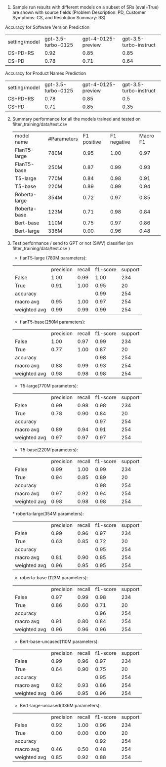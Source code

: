 
1. Sample run results with different models on a subset of SRs (eval=True) are shown with source fields
 (Problem Description: PD, Customer Symptoms: CS, and Resolution Summary: RS)

<table>
<tr> Accuracy for Software Version Prediction </tr>
<tr>
<td>setting/model</td>
<td>gpt-3.5-turbo-0125</td>
<td>gpt-4-0125-preview</td>
<td>gpt-3.5-turbo-instruct</td>
</tr>
<tr>
<td>CS+PD+RS</td>
<td>0.92</td>
<td>0.85</td>
<td>0.85</td>
</tr>
<tr>
<td>CS+PD</td>
<td>0.78</td>
<td>0.71</td>
<td>0.64</td>
</tr>
</table>


<table>
<tr> Accuracy for Product Names Prediction </tr>
<tr>
<td>setting/model</td>
<td>gpt-3.5-turbo-0125</td>
<td>gpt-4-0125-preview</td>
<td>gpt-3.5-turbo-instruct</td>
</tr>
<tr>
<td>CS+PD+RS</td>
<td>0.78</td>
<td>0.85</td>
<td>0.5</td>
</tr>
<tr>
<td>CS+PD</td>
<td>0.71</td>
<td>0.85</td>
<td>0.35</td>
</tr>
</table>

2. Summary performance for all the models trained and tested on  filter_training/data/test.csv
    <table>
    <tr> <td>model name</td> <td> #Parameters </td>    <td>F1 positive</td> <td> F1 negative</td>   <td>Macro F1 </td></tr>
    
    <tr><td>FlanT5-large</td>   <td>780M</td>    <td>  0.95  </td>  <td>  1.00  </td>   <td> 0.97 </td></tr>
    <tr><td>FlanT5-base</td>    <td>250M</td>    <td>  0.87  </td>  <td>  0.99  </td>   <td> 0.93 </td></tr>
    <tr><td>T5-large</td>       <td>770M</td>    <td>  0.84  </td>  <td>  0.98  </td>   <td> 0.91 </td></tr>
    <tr><td>T5-base</td>        <td>220M</td>    <td>  0.89  </td>  <td>  0.99  </td>   <td> 0.94 </td></tr>
    <tr><td>Roberta-large</td>  <td>354M</td>    <td>  0.72  </td>  <td>  0.97  </td>   <td> 0.85 </td></tr>
    <tr><td>Roberta-base</td>   <td>123M</td>    <td>  0.71  </td>  <td>  0.98  </td>   <td> 0.84 </td></tr>
    <tr><td>Bert-base</td>      <td>110M</td>    <td>  0.75  </td>  <td>  0.97  </td>   <td> 0.86 </td></tr>
    <tr><td>Bert-large</td>     <td>336M</td>    <td>  0.00  </td>  <td>  0.96  </td>   <td> 0.48 </td></tr>    
    </table>


3. Test performance / send to GPT or not (SWV) classifier  (on filter_training/data/test.csv )
   * flanT5-large (780M parameters):
    <table>
    <tr> <td></td> <td> precision</td>    <td>recall</td> <td> f1-score</td>   <td>support </td></tr>
    
    <tr><td>       False</td>    <td>   1.00  </td>  <td>  0.99  </td>   <td> 1.00   </td>   <td> 234</td></tr>
    <tr><td>        True</td>    <td>   0.91  </td>   <td> 1.00  </td>  <td>  0.95  </td>   <td>   20</td></tr>
    
    <tr><td>    accuracy </td>     <td></td></td>    <td></td>             <td>         0.99  </td>   <td>  254</td></tr>
       
    <tr><td>   macro avg</td>    <td>   0.95 </td>   <td>  1.00 </td>    <td> 0.97 </td>   <td>   254</td></tr>
       
    <tr><td>weighted avg </td>   <td>   0.99  </td>   <td> 0.99 </td>  <td>   0.99</td>     <td>  254</td></tr>
    
    </table>

   * flanT5-base(250M parameters):
    <table>
    <tr> <td></td> <td> precision</td>    <td>recall</td> <td> f1-score</td>   <td>support </td></tr>
    
    <tr><td>       False</td>    <td>   1.00  </td>  <td>  0.97  </td>   <td> 0.99   </td>   <td> 234</td></tr>
    <tr><td>        True</td>    <td>   0.77  </td>   <td> 1.00  </td>  <td>  0.87  </td>   <td>   20</td></tr>
    
    <tr><td>    accuracy </td>     <td></td></td>    <td></td>             <td>         0.98  </td>   <td>  254</td></tr>
       
    <tr><td>   macro avg</td>    <td>   0.88 </td>   <td>  0.99 </td>    <td> 0.93 </td>   <td>   254</td></tr>
       
    <tr><td>weighted avg </td>   <td>   0.98  </td>   <td> 0.98 </td>  <td>   0.98</td>     <td>  254</td></tr>
    
    </table>

   * T5-large(770M parameters):
    <table>
    <tr> <td></td> <td> precision</td>    <td>recall</td> <td> f1-score</td>   <td>support </td></tr>
    
    <tr><td>       False</td>    <td>   0.99  </td>  <td>  0.98  </td>   <td> 0.98   </td>   <td> 234</td></tr>
    <tr><td>        True</td>    <td>   0.78  </td>   <td> 0.90  </td>  <td>  0.84  </td>   <td>   20</td></tr>
    
    <tr><td>    accuracy </td>     <td></td></td>    <td></td>             <td>         0.97  </td>   <td>  254</td></tr>
       
    <tr><td>   macro avg</td>    <td>   0.89 </td>   <td>  0.94 </td>    <td> 0.91 </td>   <td>   254</td></tr>
       
    <tr><td>weighted avg </td>   <td>   0.97  </td>   <td> 0.97 </td>  <td>   0.97</td>     <td>  254</td></tr>
    
    </table>

    * T5-base(220M parameters):
     <table>
     <tr> <td></td> <td> precision</td>    <td>recall</td> <td> f1-score</td>   <td>support </td></tr>
     
     <tr><td>       False</td>    <td>   0.99  </td>  <td>  1.00  </td>   <td> 0.99   </td>   <td> 234</td></tr>
     <tr><td>        True</td>    <td>   0.94  </td>   <td> 0.85  </td>  <td>  0.89  </td>   <td>   20</td></tr>
     
     <tr><td>    accuracy </td>     <td></td></td>    <td></td>             <td>         0.98  </td>   <td>  254</td></tr>
        
     <tr><td>   macro avg</td>    <td>   0.97 </td>   <td>  0.92 </td>    <td> 0.94 </td>   <td>   254</td></tr>
        
     <tr><td>weighted avg </td>   <td>   0.98  </td>   <td> 0.98 </td>  <td>   0.98</td>     <td>  254</td></tr>
     
     </table>
      * roberta-large(354M parameters):
      <table>
      <tr> <td></td> <td> precision</td>    <td>recall</td> <td> f1-score</td>   <td>support </td></tr>
      
      <tr><td>       False</td>    <td>   0.99  </td>  <td>  0.96  </td>   <td> 0.97   </td>   <td> 234</td></tr>
      <tr><td>        True</td>    <td>   0.63  </td>   <td> 0.85  </td>  <td>  0.72  </td>   <td>   20</td></tr>
      
      <tr><td>    accuracy </td>     <td></td></td>    <td></td>             <td>         0.95  </td>   <td>  254</td></tr>
         
      <tr><td>   macro avg</td>    <td>   0.81 </td>   <td>  0.90 </td>    <td> 0.85 </td>   <td>   254</td></tr>
         
      <tr><td>weighted avg </td>   <td>   0.96  </td>   <td> 0.95 </td>  <td>   0.95</td>     <td>  254</td></tr>
      
      </table>

     * roberta-base (123M parameters):
      <table>
      <tr> <td></td> <td> precision</td>    <td>recall</td> <td> f1-score</td>   <td>support </td></tr>
      
      <tr><td>       False</td>    <td>   0.97  </td>  <td>  0.99  </td>   <td> 0.98   </td>   <td> 234</td></tr>
      <tr><td>        True</td>    <td>   0.86  </td>   <td> 0.60  </td>  <td>  0.71  </td>   <td>   20</td></tr>
      
      <tr><td>    accuracy </td>     <td></td></td>    <td></td>             <td>         0.96  </td>   <td>  254</td></tr>
         
      <tr><td>   macro avg</td>    <td>   0.91 </td>   <td>  0.80 </td>    <td> 0.84 </td>   <td>   254</td></tr>
         
      <tr><td>weighted avg </td>   <td>   0.96  </td>   <td> 0.96 </td>  <td>   0.96</td>     <td>  254</td></tr>
      
      </table>

      * Bert-base-uncased(110M parameters):
      <table>
      <tr> <td></td> <td> precision</td>    <td>recall</td> <td> f1-score</td>   <td>support </td></tr>
      
      <tr><td>       False</td>    <td>   0.99  </td>  <td>  0.96  </td>   <td> 0.97   </td>   <td> 234</td></tr>
      <tr><td>        True</td>    <td>   0.64  </td>   <td> 0.90  </td>  <td>  0.75  </td>   <td>   20</td></tr>
      
      <tr><td>    accuracy </td>     <td></td></td>    <td></td>             <td>         0.95  </td>   <td>  254</td></tr>
         
      <tr><td>   macro avg</td>    <td>   0.82 </td>   <td>  0.93 </td>    <td> 0.86 </td>   <td>   254</td></tr>
         
      <tr><td>weighted avg </td>   <td>   0.96  </td>   <td> 0.95 </td>  <td>   0.96</td>     <td>  254</td></tr>
      
      </table>
      
      * Bert-large-uncased(336M parameters):
      <table>
      <tr> <td></td> <td> precision</td>    <td>recall</td> <td> f1-score</td>   <td>support </td></tr>
      
      <tr><td>       False</td>    <td>   0.92  </td>  <td>  1.00  </td>   <td> 0.96   </td>   <td> 234</td></tr>
      <tr><td>        True</td>    <td>   0.00  </td>   <td> 0.00  </td>  <td>  0.00  </td>   <td>   20</td></tr>
      
      <tr><td>    accuracy </td>     <td></td></td>    <td></td>             <td>         0.92  </td>   <td>  254</td></tr>
         
      <tr><td>   macro avg</td>    <td>   0.46 </td>   <td>  0.50 </td>    <td> 0.48 </td>   <td>   254</td></tr>
         
      <tr><td>weighted avg </td>   <td>   0.85  </td>   <td> 0.92 </td>  <td>   0.88</td>     <td>  254</td></tr>
      
      </table>


